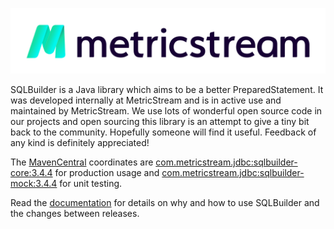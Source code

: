 [![MetricStream](docs/MetricStream_Logo.png)][MetricStream]

SQLBuilder is a Java library which aims to be a better PreparedStatement. It was developed internally at MetricStream
and is in active use and maintained by MetricStream. We use lots of wonderful open source code in our projects and open
sourcing this library is an attempt to give a tiny bit back to the community. Hopefully someone will find it useful.
Feedback of any kind is definitely appreciated!

The [MavenCentral] coordinates are
[com.metricstream.jdbc:sqlbuilder-core:3.4.4](https://search.maven.org/artifact/com.metricstream.jdbc/sqlbuilder-core/3.4.4/jar)
for production usage and
[com.metricstream.jdbc:sqlbuilder-mock:3.4.4](https://search.maven.org/artifact/com.metricstream.jdbc/sqlbuilder-mock/3.4.4/jar)
for unit testing.

Read the [documentation](docs/Rationale.md) for details on why and how to use SQLBuilder and the changes between releases.

[MetricStream]: https://www.metricstream.com/
[MavenCentral]: https://mvnrepository.com/
